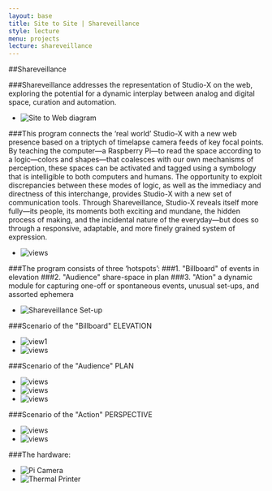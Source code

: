 ```yaml
---
layout: base
title: Site to Site | Shareveillance
style: lecture
menu: projects
lecture: shareveillance
---
```

##Shareveillance

###Shareveillance addresses the representation of Studio-X on the web, exploring the potential for a dynamic interplay between analog and digital space, curation and automation.       

* ![Site to Web diagram](https://raw.github.com/site2site/shareveillance/master/images/S2S_Site-to-Web-Diagram.png)

###This program connects the ‘real world’ Studio-X with a new web presence based on a triptych of timelapse camera feeds of key focal points. By teaching the computer—a Raspberry Pi—to read the space according to a logic—colors and shapes—that coalesces with our own mechanisms of perception, these spaces can be activated and tagged using a symbology that is intelligible to both computers and humans. The opportunity to exploit discrepancies between these modes of logic, as well as the immediacy and directness of this interchange, provides Studio-X with a new set of communication tools. Through Shareveillance, Studio-X reveals itself more fully—its people, its moments both exciting and mundane, the hidden process of making, and the incidental nature of the everyday—but does so through a responsive, adaptable, and more finely grained system of expression. 

* ![views](https://raw.github.com/site2site/shareveillance/master/images/10.10_site2site_intro.gif)

###The program consists of three ‘hotspots’: 
###1. "Billboard" of events in elevation
###2. "Audience" share-space in plan
###3. "Ation" a dynamic module for capturing one-off or spontaneous events, unusual set-ups, and assorted ephemera

* ![Shareveillance Set-up](https://raw.github.com/site2site/shareveillance/master/images/S2S_Shareveillance_Setup.png)

###Scenario of the "Billboard" ELEVATION

* ![view1](https://raw.github.com/site2site/shareveillance/c18047f388f2e432ea662d92b711cacb6d1f6650/images/Click_scenario-01-01.gif) 
* ![views](https://raw.github.com/site2site/shareveillance/master/images/interface_popup-03.gif) 

###Scenario of the "Audience" PLAN

* ![views](http://i.imgur.com/cDqDAyW.gif)
* ![views](http://i.imgur.com/PjhxHDn.jpg)
* ![views](http://i.imgur.com/g5iy7uR.gif)

###Scenario of the "Action" PERSPECTIVE

* ![views](https://raw.github.com/mashalusha/shareveillance/master/images/Moving-Camera-Diagram-1.gif)
* ![views](https://raw.github.com/mashalusha/shareveillance/master/images/Moving-Camera-Diagram-2.gif)

###The hardware:

* ![Pi Camera](https://raw.github.com/site2site/shareveillance/master/images/S2S-Xavatar-4.png)
* ![Thermal Printer](https://raw.github.com/site2site/shareveillance/master/images/S2S-Xavatar-5.png)






